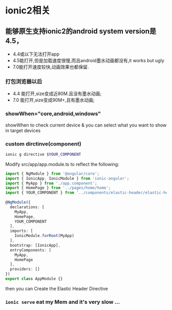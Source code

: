# ionic2相关

## 能够原生支持ionic2的android system version是4.5，

* 4.4或以下无法打开app
* 4.5能打开,但是加载速度很慢,而且android墨水动画都没有,it works but ugly
* 7.0能打开速度较快,动画效果也都保留.

### 打包浏览器以后

* 4.4 能打开,size变成近80M.且没有墨水动画;
* 7.0 能打开,size变成90M+,且有墨水动画;

### showWhen="core,android,windows"
showWhen to check current device & you can select what you want to show in target devices


### custom dirctinve(component)

```bash
ionic g directive $YOUR_COMPONENT
```
Modify src/app/app.module.ts to reflect the following:
```typescript
import { NgModule } from '@angular/core';
import { IonicApp, IonicModule } from 'ionic-angular';
import { MyApp } from './app.component';
import { HomePage } from '../pages/home/home';
import { YOUR_COMPONENT } from '../components/elastic-header/elastic-header';
 
@NgModule({
  declarations: [
    MyApp,
    HomePage,
    YOUR_COMPONENT
  ],
  imports: [
    IonicModule.forRoot(MyApp)
  ],
  bootstrap: [IonicApp],
  entryComponents: [
    MyApp,
    HomePage
  ],
  providers: []
})
export class AppModule {}
```
then you can Create the Elastic Header Directive



### `ionic serve` eat my Mem and it's very slow ...

